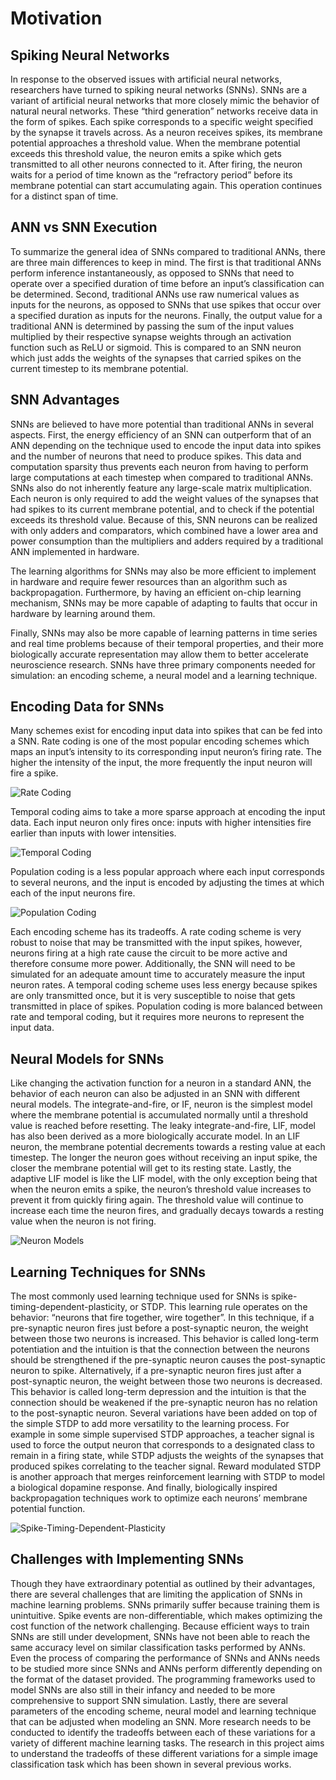 # Motivation

## Spiking Neural Networks
In response to the observed issues with artificial neural networks, researchers have turned to spiking neural networks (SNNs). SNNs are a variant of artificial neural networks that more closely mimic the behavior of natural neural networks. These “third generation” networks receive data in the form of spikes. Each spike corresponds to a specific weight specified by the synapse it travels across. As a neuron receives spikes, its membrane potential approaches a threshold value. When the membrane potential exceeds this threshold value, the neuron emits a spike which gets transmitted to all other neurons connected to it. After firing, the neuron waits for a period of time known as the “refractory period” before its membrane potential can start accumulating again. This operation continues for a distinct span of time.

## ANN vs SNN Execution
To summarize the general idea of SNNs compared to traditional ANNs, there are three main differences to keep in mind. The first is that traditional ANNs perform inference instantaneously, as opposed to SNNs that need to operate over a specified duration of time before an input’s classification can be determined. Second, traditional ANNs use raw numerical values as inputs for the neurons, as opposed to SNNs that use spikes that occur over a specified duration as inputs for the neurons. Finally, the output value for a traditional ANN is determined by passing the sum of the input values multiplied by their respective synapse weights through an activation function such as ReLU or sigmoid. This is compared to an SNN neuron which just adds the weights of the synapses that carried spikes on the current timestep to its membrane potential.

## SNN Advantages
SNNs are believed to have more potential than traditional ANNs in several aspects. First, the energy efficiency of an SNN can outperform that of an ANN depending on the technique used to encode the input data into spikes and the number of neurons that need to produce spikes. This data and computation sparsity thus prevents each neuron from having to perform large computations at each timestep when compared to traditional ANNs.
SNNs also do not inherently feature any large-scale matrix multiplication. Each neuron is only required to add the weight values of the synapses that had spikes to its current membrane potential, and to check if the potential exceeds its threshold value. Because of this, SNN neurons can be realized with only adders and comparators, which combined have a lower area and power consumption than the multipliers and adders required by a traditional ANN implemented in hardware.

The learning algorithms for SNNs may also be more efficient to implement in hardware and require fewer resources than an algorithm such as backpropagation. Furthermore, by having an efficient on-chip learning mechanism, SNNs may be more capable of adapting to faults that occur in hardware by learning around them.

Finally, SNNs may also be more capable of learning patterns in time series and real time problems because of their temporal properties, and their more biologically accurate representation may allow them to better accelerate neuroscience research.
SNNs have three primary components needed for simulation: an encoding scheme, a neural model and a learning technique.

## Encoding Data for SNNs
Many schemes exist for encoding input data into spikes that can be fed into a SNN. Rate coding is one of the most popular encoding schemes which maps an input’s intensity to its corresponding input neuron’s firing rate. The higher the intensity of the input, the more frequently the input neuron will fire a spike.

 <img src="../resources/rate_coding.png" alt="Rate Coding" class="center_img"> 

Temporal coding aims to take a more sparse approach at encoding the input data. Each input neuron only fires once: inputs with higher intensities fire earlier than inputs with lower intensities.

 <img src="../resources/temporal_coding.png" alt="Temporal Coding" class="center_img"> 


Population coding is a less popular approach where each input corresponds to several neurons, and the input is encoded by adjusting the times at which each of the input neurons fire.

 <img src="../resources/population_coding.png" alt="Population Coding" class="center_img"> 


Each encoding scheme has its tradeoffs. A rate coding scheme is very robust to noise that may be transmitted with the input spikes, however, neurons firing at a high rate cause the circuit to be more active and therefore consume more power. Additionally, the SNN will need to be simulated for an adequate amount time to accurately measure the input neuron rates.
A temporal coding scheme uses less energy because spikes are only transmitted once, but it is very susceptible to noise that gets transmitted in place of spikes.
Population coding is more balanced between rate and temporal coding, but it requires more neurons to represent the input data.

## Neural Models for SNNs
Like changing the activation function for a neuron in a standard ANN, the behavior of each neuron can also be adjusted in an SNN with different neural models. The integrate-and-fire, or IF, neuron is the simplest model where the membrane potential is accumulated normally until a threshold value is reached before resetting.
The leaky integrate-and-fire, LIF, model has also been derived as a more biologically accurate model. In an LIF neuron, the membrane potential decrements towards a resting value at each timestep. The longer the neuron goes without receiving an input spike, the closer the membrane potential will get to its resting state.
Lastly, the adaptive LIF model is like the LIF model, with the only exception being that when the neuron emits a spike, the neuron’s threshold value increases to prevent it from quickly firing again. The threshold value will continue to increase each time the neuron fires, and gradually decays towards a resting value when the neuron is not firing.

 <img src="../resources/neuron_models.png" alt="Neuron Models" class="center_img"> 

## Learning Techniques for SNNs
The most commonly used learning technique used for SNNs is spike-timing-dependent-plasticity, or STDP. This learning rule operates on the behavior: “neurons that fire together, wire together”. In this technique, if a pre-synaptic neuron fires just before a post-synaptic neuron, the weight between those two neurons is increased. This behavior is called long-term potentiation and the intuition is that the connection between the neurons should be strengthened if the pre-synaptic neuron causes the post-synaptic neuron to spike. Alternatively, if a pre-synaptic neuron fires just after a post-synaptic neuron, the weight between those two neurons is decreased. This behavior is called long-term depression and the intuition is that the connection should be weakened if the pre-synaptic neuron has no relation to the post-synaptic neuron.
Several variations have been added on top of the simple STDP to add more versatility to the learning process. For example in some simple supervised STDP approaches, a teacher signal is used to force the output neuron that corresponds to a designated class to remain in a firing state, while STDP adjusts the weights of the synapses that produced spikes correlating to the teacher signal. Reward modulated STDP is another approach that merges reinforcement learning with STDP to model a biological dopamine response. And finally, biologically inspired backpropagation techniques work to optimize each neurons’ membrane potential function.

 <img src="../resources/stdp.png" alt="Spike-Timing-Dependent-Plasticity" class="center_img"> 


## Challenges with Implementing SNNs
Though they have extraordinary potential as outlined by their advantages, there are several challenges that are limiting the application of SNNs in machine learning problems.
SNNs primarily suffer because training them is unintuitive. Spike events are non-differentiable, which makes optimizing the cost function of the network challenging. Because efficient ways to train SNNs are still under development, SNNs have not been able to reach the same accuracy level on similar classification tasks performed by ANNs. Even the process of comparing the performance of SNNs and ANNs needs to be studied more since SNNs and ANNs perform differently depending on the format of the dataset provided. The programming frameworks used to model SNNs are also still in their infancy and needed to be more comprehensive to support SNN simulation.
Lastly, there are several parameters of the encoding scheme, neural model and learning technique that can be adjusted when modeling an SNN. More research needs to be conducted to identify the tradeoffs between each of these variations for a variety of different machine learning tasks. The research in this project aims to understand the tradeoffs of these different variations for a simple image classification task which has been shown in several previous works.

